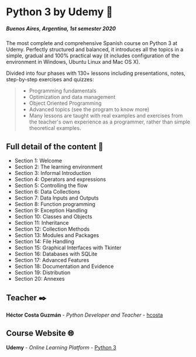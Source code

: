 # Python 3 by Udemy 🐍
##### Buenos Aires, Argentina, 1st semester 2020

The most complete and comprehensive Spanish course on Python 3 at Udemy. Perfectly structured and balanced, it introduces all the topics in a simple, gradual and 100% practical way (it includes configuration of the environment in Windows, Ubuntu Linux and Mac OS X).

Divided into four phases with 130+ lessons including presentations, notes, step-by-step exercises and quizzes:

>- Programming fundamentals
>- Optimization and data management
>- Object Oriented Programming
>- Advanced topics (see the program to know more)
>- Many lessons are taught with real examples and exercises from the teacher's own experience as a programmer, rather than simple theoretical examples.


## Full detail of the content 📖

* Section 1: Welcome
* Section 2: The learning environment
* Section 3: Informal Introduction
* Section 4: Operators and expressions
* Section 5: Controlling the flow
* Section 6: Data Collections
* Section 7: Data Inputs and Outputs
* Section 8: Function programming
* Section 9: Exception Handling
* Section 10: Classes and Objects
* Section 11: Inheritance
* Section 12: Collection Methods
* Section 13: Modules and Packages
* Section 14: File Handling
* Section 15: Graphical Interfaces with Tkinter
* Section 16: Databases with SQLite
* Section 17: Advanced Features
* Section 18: Documentation and Evidence
* Section 19: Distribution
* Section 20: Annexes


## Teacher ✒️

**Héctor Costa Guzmán** - *Python Developer and Teacher* - [hcosta](https://github.com/hcosta)

## Course Website 🌐

**Udemy** - *Online Learning Platform* - [Python 3](https://www.udemy.com/course/python-3-al-completo-desde-cero/)